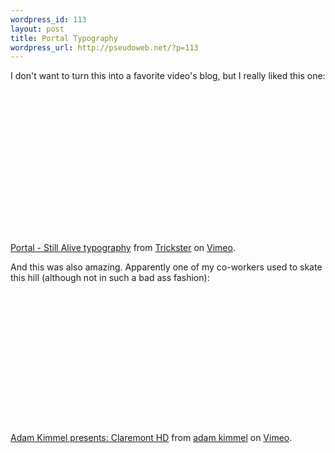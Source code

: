 ```yaml
--- 
wordpress_id: 113
layout: post
title: Portal Typography
wordpress_url: http://pseudoweb.net/?p=113
---
```

I don't want to turn this into a favorite video's blog, but I really liked this one:

<object width="400" height="244">	<param name="allowfullscreen" value="true" />	<param name="allowscriptaccess" value="always" />	<param name="movie" value="http://vimeo.com/moogaloop.swf?clip_id=1612411&amp;server=vimeo.com&amp;show_title=1&amp;show_byline=1&amp;show_portrait=0&amp;color=&amp;fullscreen=1" />	<embed src="http://vimeo.com/moogaloop.swf?clip_id=1612411&amp;server=vimeo.com&amp;show_title=1&amp;show_byline=1&amp;show_portrait=0&amp;color=&amp;fullscreen=1" type="application/x-shockwave-flash" allowfullscreen="true" allowscriptaccess="always" width="400" height="244"></embed></object><br /><a href="http://vimeo.com/1612411?pg=embed&amp;sec=1612411">Portal - Still Alive typography</a> from <a href="http://vimeo.com/user543506?pg=embed&amp;sec=1612411">Trickster</a> on <a href="http://vimeo.com?pg=embed&amp;sec=1612411">Vimeo</a>.

And this was also amazing. Apparently one of my co-workers used to skate this hill (although not in such a bad ass fashion): 

<object width="400" height="225">	<param name="allowfullscreen" value="true" />	<param name="allowscriptaccess" value="always" />	<param name="movie" value="http://vimeo.com/moogaloop.swf?clip_id=1654340&amp;server=vimeo.com&amp;show_title=1&amp;show_byline=1&amp;show_portrait=0&amp;color=&amp;fullscreen=1" />	<embed src="http://vimeo.com/moogaloop.swf?clip_id=1654340&amp;server=vimeo.com&amp;show_title=1&amp;show_byline=1&amp;show_portrait=0&amp;color=&amp;fullscreen=1" type="application/x-shockwave-flash" allowfullscreen="true" allowscriptaccess="always" width="400" height="225"></embed></object><br /><a href="http://vimeo.com/1654340?pg=embed&amp;sec=1654340">Adam Kimmel presents: Claremont HD</a> from <a href="http://vimeo.com/user719550?pg=embed&amp;sec=1654340">adam kimmel</a> on <a href="http://vimeo.com?pg=embed&amp;sec=1654340">Vimeo</a>.
